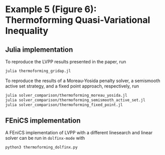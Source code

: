 # Example 5 (Figure 6): Thermoforming Quasi-Variational Inequality

## Julia implementation

To reproduce the LVPP results presented in the paper, run

```bash
julia thermoforming_gridap.jl
```

To reproduce the results of a Moreau-Yosida penalty solver, a semismooth active set strategy, and a fixed point approach, respectively, run

```bash
julia solver_comparison/thermoforming_moreau_yosida.jl
julia solver_comparison/thermoforming_semismooth_active_set.jl
julia solver_comparison/thermoforming_fixed_point.jl
```


## FEniCS implementation
A FEniCS implementation of LVPP with a different linesearch and linear solver can be run in `dolfinx-mode` with

```bash
python3 thermoforming_dolfinx.py 
```